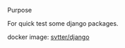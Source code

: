
Purpose

For quick test some django packages.

docker image: [svtter/django](https://hub.docker.com/repository/docker/svtter/django)
